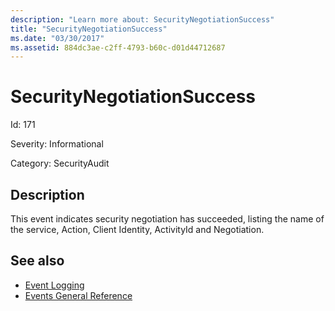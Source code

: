 ```yaml
---
description: "Learn more about: SecurityNegotiationSuccess"
title: "SecurityNegotiationSuccess"
ms.date: "03/30/2017"
ms.assetid: 884dc3ae-c2ff-4793-b60c-d01d44712687
---
```

# SecurityNegotiationSuccess

Id: 171  
  
 Severity: Informational  
  
 Category: SecurityAudit  
  
## Description  

 This event indicates security negotiation has succeeded, listing the name of the service, Action, Client Identity, ActivityId and Negotiation.  
  
## See also

- [Event Logging](index.md)
- [Events General Reference](events-general-reference.md)
